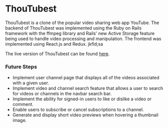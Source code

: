 # ThouTubest

ThouTubest is a clone of the popular video sharing web app YouTube. The backend of ThouTubest was implemented using the Ruby on Rails framework with the ffmpeg library and Rails' new Active Storage feature being used to handle video processing and manipulation. The frontend was implemented using React.js and Redux.  jkfld;sa

The live version of ThouTubest can be found [here](https://thoutubest.herokuapp.com/).

### Future Steps

* Implement user channel page that displays all of the videos associated with a given user. 
* Implement video and channel search feature that allows a user to search for videos or channels in the navbar search bar. 
* Implement the ability for signed-in users to like or dislike a video or comment. 
* Enable users to subscribe or cancel subscriptions to a channel. 
* Generate and display short video previews when hovering a thumbnail image. 
